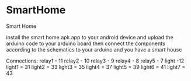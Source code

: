 # SmartHome
Smart Home

install the smart home.apk app to your android device and upload 
the arduino code to your arduino board then connect the components according to the schematics
to your arduino and you have a smart house

Connections:
relay1 - 11
relay2 - 10
relay3 - 9
relay4 - 8
relay5 - 7
light -12
light1 = 31
light2 = 33
light3 = 35
light4 = 37
light5 = 39
light6 = 41
light7 = 43
